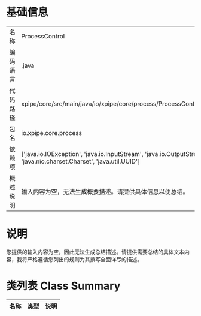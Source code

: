 # 基础信息

|      |      |
|------|------|
| 名称 | ProcessControl |
| 编码语言 | .java |
| 代码路径 | xpipe/core/src/main/java/io/xpipe/core/process/ProcessControl.java |
| 包名 | io.xpipe.core.process |
| 依赖项 | ['java.io.IOException', 'java.io.InputStream', 'java.io.OutputStream', 'java.nio.charset.Charset', 'java.util.UUID'] |
| 概述说明 | 输入内容为空，无法生成概要描述。请提供具体信息以便总结。 |

# 说明

您提供的输入内容为空，因此无法生成总结描述。请提供需要总结的具体文本内容，我将严格遵循您列出的规则为其撰写全面详尽的描述。

# 类列表 Class Summary

| 名称   | 类型  | 说明 |
|-------|------|-------------|




